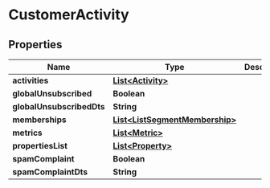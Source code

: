 
# CustomerActivity

## Properties
Name | Type | Description | Notes
------------ | ------------- | ------------- | -------------
**activities** | [**List&lt;Activity&gt;**](Activity.md) |  |  [optional]
**globalUnsubscribed** | **Boolean** |  |  [optional]
**globalUnsubscribedDts** | **String** |  |  [optional]
**memberships** | [**List&lt;ListSegmentMembership&gt;**](ListSegmentMembership.md) |  |  [optional]
**metrics** | [**List&lt;Metric&gt;**](Metric.md) |  |  [optional]
**propertiesList** | [**List&lt;Property&gt;**](Property.md) |  |  [optional]
**spamComplaint** | **Boolean** |  |  [optional]
**spamComplaintDts** | **String** |  |  [optional]



